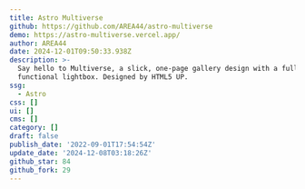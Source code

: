 ```yaml
---
title: Astro Multiverse
github: https://github.com/AREA44/astro-multiverse
demo: https://astro-multiverse.vercel.app/
author: AREA44
date: 2024-12-01T09:50:33.938Z
description: >-
  Say hello to Multiverse, a slick, one-page gallery design with a fully
  functional lightbox. Designed by HTML5 UP.
ssg:
  - Astro
css: []
ui: []
cms: []
category: []
draft: false
publish_date: '2022-09-01T17:54:54Z'
update_date: '2024-12-08T03:18:26Z'
github_star: 84
github_fork: 29
---
```

